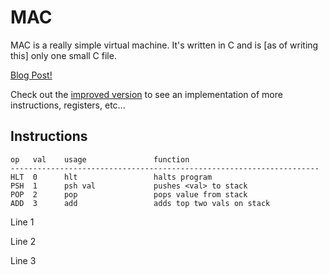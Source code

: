# MAC
MAC is a really simple virtual machine. It's written in C and is [as of writing this]
only one small C file.

[Blog Post!](http://blog.felixangell.com/virtual-machine-in-c/)

Check out the [improved version](mac-improved/) to see an implementation of more instructions,
registers, etc...

## Instructions

	op   val    usage    			function
	---------------------------------------------------------------------
	HLT  0      hlt 	 			halts program
	PSH  1      psh val  			pushes <val> to stack
	POP  2      pop 	 			pops value from stack
	ADD  3      add 	 			adds top two vals on stack


Line 1

Line 2

Line 3
